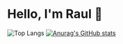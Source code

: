 # Hello, I'm Raul 👋

![Top Langs](https://github-readme-stats.vercel.app/api/top-langs/?username=rauljcastillo&theme=radical&layout=pie&langs_count=6&exclude_repo=LFP_Practica1_202001932)
[![Anurag's GitHub stats](https://github-readme-stats.vercel.app/api?username=rauljcastillo&show_icons=true&hide=prs&theme=merko)](https://github.com/rauljcastillo/github-readme-stats)

<!--
**rauljcastillo/rauljcastillo** is a ✨ _special_ ✨ repository because its `README.md` (this file) appears on your GitHub profile.

Here are some ideas to get you started:

- 🔭 I’m currently working on ...
- 🌱 I’m currently learning ...
- 👯 I’m looking to collaborate on ...
- 🤔 I’m looking for help with ...
- 💬 Ask me about ...
- 📫 How to reach me: ...
- 😄 Pronouns: ...
- ⚡ Fun fact: ...
-->
